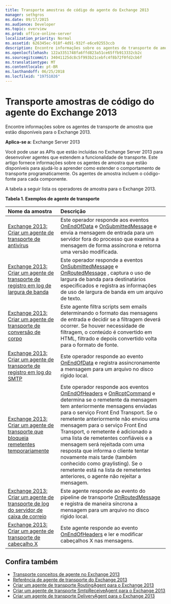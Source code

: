 ```yaml
---
title: Transporte amostras de código do agente do Exchange 2013
manager: sethgros
ms.date: 09/17/2015
ms.audience: Developer
ms.topic: overview
ms.prod: office-online-server
localization_priority: Normal
ms.assetid: 626345ec-918f-4d91-932f-e6ce92553ccb
description: Encontre informações sobre os agentes de transporte de amostra que estão disponíveis para o Exchange 2013.
ms.openlocfilehash: 122a3351748fa6ffd823a51ce65ffb913332cb2c
ms.sourcegitcommit: 34041125dc8c5f993b21cebfc4f8b72f0fd2cb6f
ms.translationtype: MT
ms.contentlocale: pt-BR
ms.lasthandoff: 06/25/2018
ms.locfileid: "19751026"
---
```

# <a name="transport-agent-code-samples-for-exchange-2013"></a>Transporte amostras de código do agente do Exchange 2013

Encontre informações sobre os agentes de transporte de amostra que estão disponíveis para o Exchange 2013.
  
**Aplica-se a:** Exchange Server 2013
  
Você pode usar as APIs que estão incluídas no Exchange Server 2013 para desenvolver agentes que estendem a funcionalidade de transporte. Este artigo fornece informações sobre os agentes de amostra que estão disponíveis para ajudá-lo a aprender como estender o comportamento de transporte programaticamente. Os agentes de amostra incluem o código-fonte para cada componente. 
  
A tabela a seguir lista os operadores de amostra para o Exchange 2013.
  
**Tabela 1. Exemplos de agente de transporte**

|**Nome da amostra**|**Descrição**|
|:-----|:-----|
|[Exchange 2013: Criar um agente de transporte de antivírus](http://code.msdn.microsoft.com/Exchange/Exchange-2013-Build-an-6e544269) <br/> |Este operador responde aos eventos [OnEndOfData](https://msdn.microsoft.com/library/Microsoft.Exchange.Data.Transport.Smtp.SmtpReceiveAgent.OnEndOfData.aspx) e [OnSubmittedMessage](https://msdn.microsoft.com/library/Microsoft.Exchange.Data.Transport.Routing.RoutingAgent.OnSubmittedMessage.aspx) e envia a mensagem de entrada para um servidor fora do processo que examina a mensagem de forma assíncrona e retorna uma versão modificada.  <br/> |
|[Exchange 2013: Criar um agente de transporte de registro em log de largura de banda](http://code.msdn.microsoft.com/Exchange/Exchange-2013-Build-a-d61a4aaa) <br/> |Este operador responde a eventos [OnSubmittedMessage](https://msdn.microsoft.com/library/Microsoft.Exchange.Data.Transport.Routing.RoutingAgent.OnSubmittedMessage.aspx) e [OnRoutedMessage](https://msdn.microsoft.com/library/Microsoft.Exchange.Data.Transport.Routing.RoutingAgent.OnRoutedMessage.aspx) , captura o uso de largura de banda para destinatários especificados e registra as informações de uso de largura de banda em um arquivo de texto.  <br/> |
|[Exchange 2013: Criar um agente de transporte de conversão de corpo](http://code.msdn.microsoft.com/Exchange/Exchange-2013-Build-a-body-ed36ecb0) <br/> |Este agente filtra scripts sem emails determinando o formato das mensagens de entrada e decidir se a filtragem deverá ocorrer. Se houver necessidade de filtragem, o conteúdo é convertido em HTML, filtrado e depois convertido volta para o formato de fonte.  <br/> |
|[Exchange 2013: Criar um agente de transporte de registro em log do SMTP](http://code.msdn.microsoft.com/Exchange/Exchange-2013-Build-an-fc23dc33) <br/> |Este operador responde ao evento [OnEndOfData](https://msdn.microsoft.com/library/Microsoft.Exchange.Data.Transport.Smtp.SmtpReceiveAgent.OnEndOfData.aspx) e registra assincronamente a mensagem para um arquivo no disco rígido local.  <br/> |
|[Exchange 2013: Criar um agente de transporte que bloqueia remetentes temporariamente](http://code.msdn.microsoft.com/Exchange/Exchange-2013-Build-a-52a767d8) <br/> |Este operador responde aos eventos [OnEndOfHeaders](https://msdn.microsoft.com/library/Microsoft.Exchange.Data.Transport.Smtp.SmtpReceiveAgent.OnEndOfHeaders.aspx) e [OnRcptCommand](https://msdn.microsoft.com/library/Microsoft.Exchange.Data.Transport.Smtp.SmtpReceiveAgent.OnRcptCommand.aspx) e determina se o remetente da mensagem tem anteriormente mensagens enviadas para o serviço Front End Transport. Se o remetente anteriormente não enviou uma mensagem para o serviço Front End Transport, o remetente é adicionado a uma lista de remetentes confiáveis e a mensagem será rejeitada com uma resposta que informa o cliente tentar novamente mais tarde (também conhecido como graylisting). Se o remetente está na lista de remetentes anteriores, o agente não rejeitar a mensagem.  <br/> |
|[Exchange 2013: Criar um agente de transporte de log do servidor de caixa de correio](http://code.msdn.microsoft.com/Exchange/Exchange-2013-Build-a-fc8632e5) <br/> |Este agente responde ao evento do pipeline de transporte [OnRoutedMessage](https://msdn.microsoft.com/library/Microsoft.Exchange.Data.Transport.Routing.RoutingAgent.OnRoutedMessage.aspx) e registra de maneira síncrona a mensagem para um arquivo no disco rígido local.  <br/> |
|[Exchange 2013: Criar um agente de transporte de cabeçalho X](http://code.msdn.microsoft.com/Exchange/Exchange-2013-Build-an-32f62f5a) <br/> |Este agente responde ao evento [OnEndOfHeaders](https://msdn.microsoft.com/library/Microsoft.Exchange.Data.Transport.Smtp.SmtpReceiveAgent.OnEndOfHeaders.aspx) e ler e modificar cabeçalhos X nas mensagens.  <br/> |
   
## <a name="see-also"></a>Confira também

- [Transporte conceitos de agente no Exchange 2013](transport-agent-concepts-in-exchange-2013.md)    
- [Referência de agente de transporte do Exchange 2013](transport-agent-reference-for-exchange-2013.md)    
- [Criar um agente de transporte RoutingAgent para o Exchange 2013](how-to-create-a-routingagent-transport-agent-for-exchange-2013.md)   
- [Criar um agente de transporte SmtpReceiveAgent para o Exchange 2013](how-to-create-an-smtpreceiveagent-transport-agent-for-exchange-2013.md)    
- [Criar um agente de transporte DeliveryAgent para o Exchange 2013](how-to-create-a-deliveryagent-transport-agent-for-exchange-2013.md)
    

